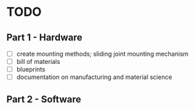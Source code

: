 # TODO

## Part 1 - Hardware

- [ ] create mounting methods; sliding joint mounting mechanism
- [ ] bill of materials
- [ ] blueprints
- [ ] documentation on manufacturing and material science

## Part 2 - Software